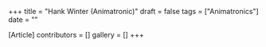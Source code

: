 +++
title = "Hank Winter (Animatronic)"
draft = false
tags = ["Animatronics"]
date = ""

[Article]
contributors = []
gallery = []
+++